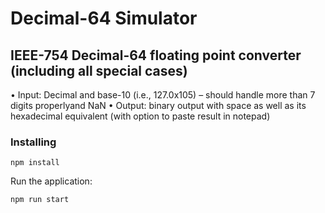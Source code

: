 # Decimal-64 Simulator

## IEEE-754 Decimal-64 floating point converter (including all special cases)

• Input: Decimal and base-10 (i.e., 127.0x105) – should handle more than 7 digits properlyand NaN
• Output: binary output with space as well as its hexadecimal equivalent (with option to
paste result in notepad)

### Installing

```
npm install
```

Run the application:

```
npm run start
```

